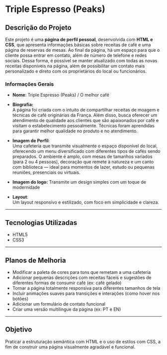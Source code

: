 # Triple Espresso (Peaks)

## Descrição do Projeto

Este projeto é uma **página de perfil pessoal**, desenvolvida com **HTML e CSS**, que apresenta informações básicas sobre receitas de café e uma página de reservas de mesas. Ao final da página, há um espaço para que o cliente possa entrar em contato, além de número de telefone e redes sociais. Dessa forma, é possível se manter atualizado com todas as novas receitas disponíveis na página, além de possibilitar um contato mais personalizado e direto com os proprietários do local ou funcionários.

### Informações Gerais

- **Nome**: Triple Espresso (Peaks) / O melhor café
- **Biografia:**  
  A página foi criada com o intuito de compartilhar receitas de moagem e técnicas de café originárias da França. Além disso, busca oferecer um atendimento de qualidade aos clientes que são apaixonados por café e visitam o estabelecimento pessoalmente. Técnicas foram aprendidas para garantir melhor qualidade no produto e no atendimento.

- **Imagem de Perfil**:  
  Uma cafeteria que transmite visualmente o espaço disponível do local, oferecendo um menu diversificado com diferentes tipos de cafés sendo preparados. O ambiente é amplo, com mesas de tamanhos variados (para 2 ou 4 pessoas), decoração que remete à natureza e um canto com biblioteca — ideal para momentos de lazer, estudo ou pequenas reuniões, presenciais ou virtuais.

- **Imagem do logo:** Transmite um design simples com um toque de modernidade

- **Layout**:  
  Um layout responsivo e estilizado, com foco em simplicidade e clareza.

---

## Tecnologias Utilizadas

- HTML5
- CSS3

---

## Planos de Melhoria

- Modificar a paleta de cores para tons que remetam a uma cafeteria
- Adicionar pequenas descrições com receitas fáceis e sugestões de diferentes formas de consumir café (ex: café gelado)
- Tornar a página totalmente responsiva para diferentes tamanhos de tela
- Incluir animações suaves para transições e interações (como hover nos botões)
- Adicionar um formulário de contato funcional
- Criar uma versão multilíngue da página (ex: PT e EN)

---

## Objetivo

Praticar a estruturação semântica com HTML e o uso de estilos com CSS, a fim de construir uma página visualmente agradável e funcional.
